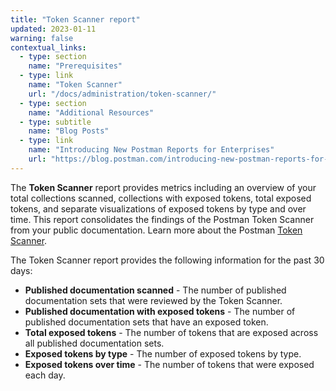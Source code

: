 ```yaml
---
title: "Token Scanner report"
updated: 2023-01-11
warning: false
contextual_links:
  - type: section
    name: "Prerequisites"
  - type: link
    name: "Token Scanner"
    url: "/docs/administration/token-scanner/"
  - type: section
    name: "Additional Resources"
  - type: subtitle
    name: "Blog Posts"
  - type: link
    name: "Introducing New Postman Reports for Enterprises"
    url: "https://blog.postman.com/introducing-new-postman-reports-for-enterprises/"
---
```


The **Token Scanner** report provides metrics including an overview of your total collections scanned, collections with exposed tokens, total exposed tokens, and separate visualizations of exposed tokens by type and over time. This report consolidates the findings of the Postman Token Scanner from your public documentation. Learn more about the Postman [Token Scanner](/docs/api-security/token-scanner/).

The Token Scanner report provides the following information for the past 30 days:

* **Published documentation scanned** - The number of published documentation sets that were reviewed by the Token Scanner.
* **Published documentation with exposed tokens** - The number of published documentation sets that have an exposed token.
* **Total exposed tokens** - The number of tokens that are exposed across all published documentation sets.
* **Exposed tokens by type** - The number of exposed tokens by type.
* **Exposed tokens over time** - The number of tokens that were exposed each day.
